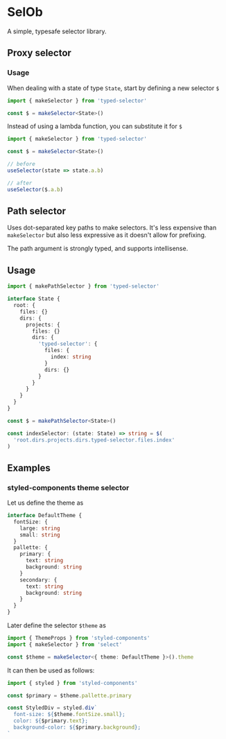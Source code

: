 # SelOb

A simple, typesafe selector library.

## Proxy selector

### Usage

When dealing with a state of type `State`, start by defining a new selector `$`

```ts
import { makeSelector } from 'typed-selector'

const $ = makeSelector<State>()
```

Instead of using a lambda function, you can substitute it for `$`

```ts
import { makeSelector } from 'typed-selector'

const $ = makeSelector<State>()

// before
useSelector(state => state.a.b)

// after
useSelector($.a.b)
```

## Path selector

Uses dot-separated key paths to make selectors. It's less expensive than `makeSelector` but also less expressive as it doesn't allow for prefixing.

The path argument is strongly typed, and supports intellisense.

## Usage

```ts
import { makePathSelector } from 'typed-selector'

interface State {
  root: {
    files: {}
    dirs: {
      projects: {
        files: {}
        dirs: {
          'typed-selector': {
            files: {
              index: string
            }
            dirs: {}
          }
        }
      }
    }
  }
}

const $ = makePathSelector<State>()

const indexSelector: (state: State) => string = $(
  'root.dirs.projects.dirs.typed-selector.files.index'
)
```

## Examples

### styled-components theme selector

Let us define the theme as

```ts
interface DefaultTheme {
  fontSize: {
    large: string
    small: string
  }
  pallette: {
    primary: {
      text: string
      background: string
    }
    secondary: {
      text: string
      background: string
    }
  }
}
```

Later define the selector `$theme` as

```ts
import { ThemeProps } from 'styled-components'
import { makeSelector } from 'select'

const $theme = makeSelector<{ theme: DefaultTheme }>().theme
```

It can then be used as follows:

```ts
import { styled } from 'styled-components'

const $primary = $theme.pallette.primary

const StyledDiv = styled.div`
  font-size: ${$theme.fontSize.small};
  color: ${$primary.text};
  background-color: ${$primary.background};
`
```
